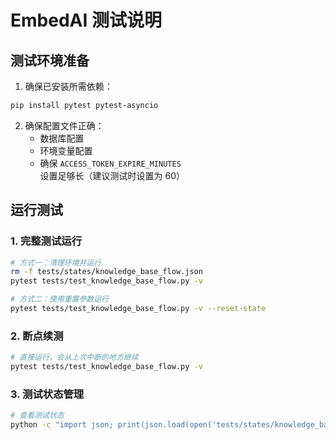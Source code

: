 # EmbedAI 测试说明

## 测试环境准备

1. 确保已安装所需依赖：

```bash
pip install pytest pytest-asyncio
```

2. 确保配置文件正确：
   - 数据库配置
   - 环境变量配置
   - 确保 `ACCESS_TOKEN_EXPIRE_MINUTES` 设置足够长（建议测试时设置为 60）

## 运行测试

### 1. 完整测试运行

```bash
# 方式一：清理环境并运行
rm -f tests/states/knowledge_base_flow.json
pytest tests/test_knowledge_base_flow.py -v

# 方式二：使用重置参数运行
pytest tests/test_knowledge_base_flow.py -v --reset-state
```

### 2. 断点续测

```bash
# 直接运行，会从上次中断的地方继续
pytest tests/test_knowledge_base_flow.py -v
```

### 3. 测试状态管理

```bash
# 查看测试状态
python -c "import json; print(json.load(open('tests/states/knowledge_base_flow.json')))"

```
